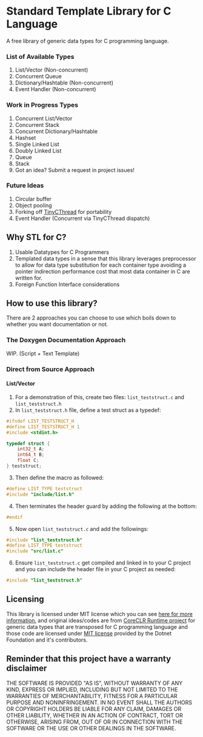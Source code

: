 # Standard Template Library for C Language

A free library of generic data types for C programming language.

### List of Available Types
1. List/Vector (Non-concurrent)
2. Concurrent Queue
3. Dictionary/Hashtable (Non-concurrent)
4. Event Handler (Non-concurrent)

### Work in Progress Types
1. Concurrent List/Vector
2. Concurrent Stack
3. Concurrent Dictionary/Hashtable
4. Hashset
5. Single Linked List
6. Doubly Linked List
7. Queue
8. Stack
9. Got an idea? Submit a request in project issues!

### Future Ideas
1. Circular buffer
2. Object pooling
3. Forking off [TinyCThread](https://github.com/tinycthread/tinycthread) for portability
4. Event Handler (Concurrent via TinyCThread dispatch)

## Why STL for C?
1. Usable Datatypes for C Programmers
2. Templated data types in a sense that this library leverages preprocessor to allow for data type substitution for each container type avoiding a pointer indirection performance cost that most data container in C are written for.
3. Foreign Function Interface considerations

## How to use this library?

There are 2 approaches you can choose to use which boils down to whether you want documentation or not.

### **The Doxygen Documentation Approach**

WIP. (Script + Text Template)

### **Direct from Source Approach**

#### **List/Vector**

1. For a demonstration of this, create two files: `list_teststruct.c` and `list_teststruct.h`
2. In `list_teststruct.h` file, define a test struct as a typedef:
```c
#ifndef LIST_TESTSTRUCT_H
#define LIST_TESTSTRUCT_H 1
#include <stdint.h>

typedef struct {
    int32_t A;
    int64_t B;
    float C;
} teststruct;
```
3. Then define the macro as followed:
```c
#define LIST_TYPE teststruct
#include "include/list.h"
```
4. Then terminates the header guard by adding the following at the bottom:
```c
#endif
```

5. Now open `list_teststruct.c` and add the followings:
```c
#include "list_teststruct.h"
#define LIST_TYPE teststruct
#include "src/list.c"
```

6. Ensure `list_teststruct.c` get compiled and linked in to your C project and you can include the header file in your C project as needed: 
```c
#include "list_teststruct.h"
```
## Licensing

This library is licensed under MIT license which you can see [here for more information.](LICENSE) and original ideas/codes are from [CoreCLR Runtime project](https://github.com/dotnet/runtime) for generic data types that are transposed for C programming language and those code are licensed under [MIT license](https://github.com/dotnet/runtime/blob/main/LICENSE.TXT) provided by the Dotnet Foundation and it's contributors.

## Reminder that this project have a warranty disclaimer

THE SOFTWARE IS PROVIDED "AS IS", WITHOUT WARRANTY OF ANY KIND, EXPRESS OR
IMPLIED, INCLUDING BUT NOT LIMITED TO THE WARRANTIES OF MERCHANTABILITY,
FITNESS FOR A PARTICULAR PURPOSE AND NONINFRINGEMENT. IN NO EVENT SHALL THE
AUTHORS OR COPYRIGHT HOLDERS BE LIABLE FOR ANY CLAIM, DAMAGES OR OTHER
LIABILITY, WHETHER IN AN ACTION OF CONTRACT, TORT OR OTHERWISE, ARISING FROM,
OUT OF OR IN CONNECTION WITH THE SOFTWARE OR THE USE OR OTHER DEALINGS IN THE
SOFTWARE.
